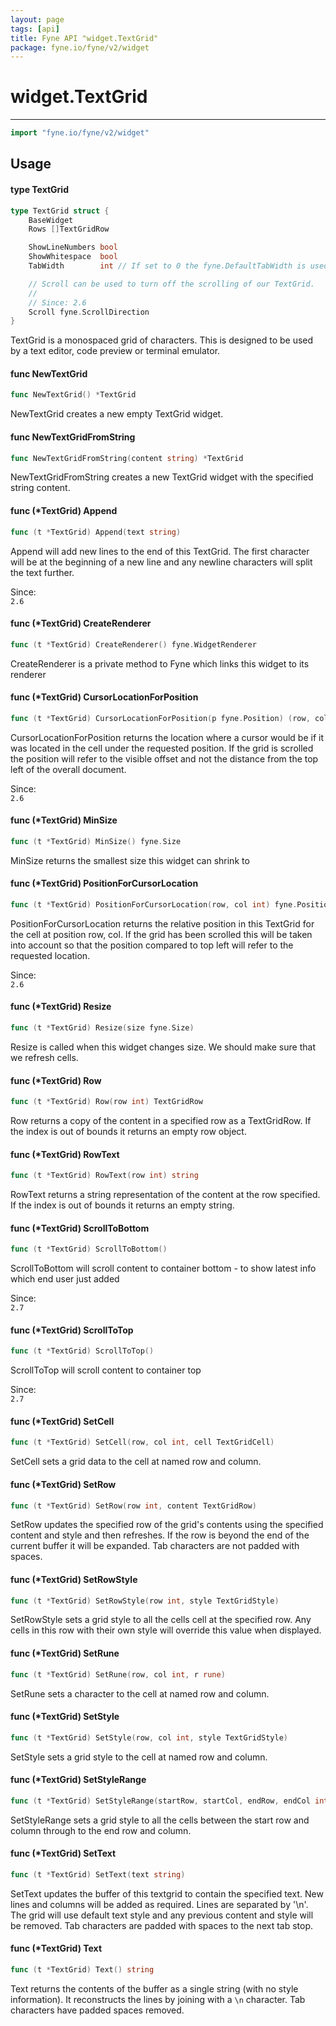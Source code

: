 ```yaml
---
layout: page
tags: [api]
title: Fyne API "widget.TextGrid"
package: fyne.io/fyne/v2/widget
---
```


# widget.TextGrid
---
```go
import "fyne.io/fyne/v2/widget"
```

## Usage

#### type TextGrid

```go
type TextGrid struct {
	BaseWidget
	Rows []TextGridRow

	ShowLineNumbers bool
	ShowWhitespace  bool
	TabWidth        int // If set to 0 the fyne.DefaultTabWidth is used

	// Scroll can be used to turn off the scrolling of our TextGrid.
	//
	// Since: 2.6
	Scroll fyne.ScrollDirection
}
```

TextGrid is a monospaced grid of characters. This is designed to be used by a text editor, code preview or terminal emulator.

#### func  NewTextGrid

```go
func NewTextGrid() *TextGrid
```
NewTextGrid creates a new empty TextGrid widget.

#### func  NewTextGridFromString

```go
func NewTextGridFromString(content string) *TextGrid
```
NewTextGridFromString creates a new TextGrid widget with the specified string content.

#### func (*TextGrid) Append

```go
func (t *TextGrid) Append(text string)
```
Append will add new lines to the end of this TextGrid. The first character will be at the beginning of a new line and any newline characters will split the text further.


<div class="since">Since: <code>
2.6</code></div>

#### func (*TextGrid) CreateRenderer

```go
func (t *TextGrid) CreateRenderer() fyne.WidgetRenderer
```
CreateRenderer is a private method to Fyne which links this widget to its renderer

#### func (*TextGrid) CursorLocationForPosition

```go
func (t *TextGrid) CursorLocationForPosition(p fyne.Position) (row, col int)
```
CursorLocationForPosition returns the location where a cursor would be if it was located in the cell under the requested position. If the grid is scrolled the position will refer to the visible offset and not the distance from the top left of the overall document.


<div class="since">Since: <code>
2.6</code></div>

#### func (*TextGrid) MinSize

```go
func (t *TextGrid) MinSize() fyne.Size
```
MinSize returns the smallest size this widget can shrink to

#### func (*TextGrid) PositionForCursorLocation

```go
func (t *TextGrid) PositionForCursorLocation(row, col int) fyne.Position
```
PositionForCursorLocation returns the relative position in this TextGrid for the cell at position row, col. If the grid has been scrolled this will be taken into account so that the position compared to top left will refer to the requested location.


<div class="since">Since: <code>
2.6</code></div>

#### func (*TextGrid) Resize

```go
func (t *TextGrid) Resize(size fyne.Size)
```
Resize is called when this widget changes size. We should make sure that we refresh cells.

#### func (*TextGrid) Row

```go
func (t *TextGrid) Row(row int) TextGridRow
```
Row returns a copy of the content in a specified row as a TextGridRow. If the index is out of bounds it returns an empty row object.

#### func (*TextGrid) RowText

```go
func (t *TextGrid) RowText(row int) string
```
RowText returns a string representation of the content at the row specified. If the index is out of bounds it returns an empty string.

#### func (*TextGrid) ScrollToBottom

```go
func (t *TextGrid) ScrollToBottom()
```
ScrollToBottom will scroll content to container bottom - to show latest info which end user just added


<div class="since">Since: <code>
2.7</code></div>

#### func (*TextGrid) ScrollToTop

```go
func (t *TextGrid) ScrollToTop()
```
ScrollToTop will scroll content to container top


<div class="since">Since: <code>
2.7</code></div>

#### func (*TextGrid) SetCell

```go
func (t *TextGrid) SetCell(row, col int, cell TextGridCell)
```
SetCell sets a grid data to the cell at named row and column.

#### func (*TextGrid) SetRow

```go
func (t *TextGrid) SetRow(row int, content TextGridRow)
```
SetRow updates the specified row of the grid's contents using the specified content and style and then refreshes. If the row is beyond the end of the current buffer it will be expanded. Tab characters are not padded with spaces.

#### func (*TextGrid) SetRowStyle

```go
func (t *TextGrid) SetRowStyle(row int, style TextGridStyle)
```
SetRowStyle sets a grid style to all the cells cell at the specified row. Any cells in this row with their own style will override this value when displayed.

#### func (*TextGrid) SetRune

```go
func (t *TextGrid) SetRune(row, col int, r rune)
```
SetRune sets a character to the cell at named row and column.

#### func (*TextGrid) SetStyle

```go
func (t *TextGrid) SetStyle(row, col int, style TextGridStyle)
```
SetStyle sets a grid style to the cell at named row and column.

#### func (*TextGrid) SetStyleRange

```go
func (t *TextGrid) SetStyleRange(startRow, startCol, endRow, endCol int, style TextGridStyle)
```
SetStyleRange sets a grid style to all the cells between the start row and column through to the end row and column.

#### func (*TextGrid) SetText

```go
func (t *TextGrid) SetText(text string)
```
SetText updates the buffer of this textgrid to contain the specified text. New lines and columns will be added as required. Lines are separated by '\n'. The grid will use default text style and any previous content and style will be removed. Tab characters are padded with spaces to the next tab stop.

#### func (*TextGrid) Text

```go
func (t *TextGrid) Text() string
```
Text returns the contents of the buffer as a single string (with no style information). It reconstructs the lines by joining with a `\n` character. Tab characters have padded spaces removed.
